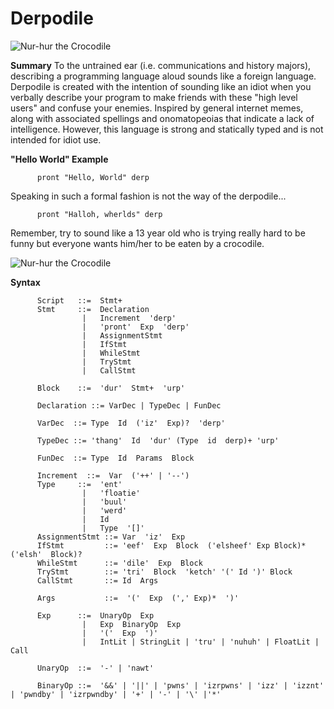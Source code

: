 Derpodile
=======

![Nur-hur the Crocodile](http://assets.nydailynews.com/polopoly_fs/1.1096989!/img/httpImage/image.jpg_gen/derivatives/landscape_635/croc17n-1-web.jpg "Derpodile Mascot")

**Summary**
To the untrained ear (i.e. communications and history majors), describing a programming language aloud sounds like a foreign language. Derpodile is created with the intention of sounding like an idiot when you verbally describe your program to make friends with these "high level users" and confuse your enemies. Inspired by general internet memes, along with associated spellings and onomatopeoias that indicate a lack of intelligence. However, this language is strong and statically typed and is not intended for idiot use.

**"Hello World" Example**
          
          pront "Hello, World" derp
          
Speaking in such a formal fashion is not the way of the derpodile...
          
          pront "Halloh, wherlds" derp
          
Remember, try to sound like a 13 year old who is trying really hard to be funny but everyone wants him/her to be eaten by a crocodile.

![Nur-hur the Crocodile](http://4.bp.blogspot.com/-S7-rwJLxkiw/TwBi-bRsnQI/AAAAAAAABr0/au90p6D5vYc/s1600/Funny%2BCrocodile.jpg "Derpodile eating an obnoxious user")



**Syntax**

          Script   ::=  Stmt+
          Stmt     ::=  Declaration
                    |   Increment  'derp'
                    |   'pront'  Exp  'derp'
                    |   AssignmentStmt
                    |   IfStmt
                    |   WhileStmt
                    |   TryStmt
                    |   CallStmt
          
          Block    ::=  'dur'  Stmt+  'urp'
          
          Declaration ::= VarDec | TypeDec | FunDec
          
          VarDec  ::= Type  Id  ('iz'  Exp)?  'derp'
          
          TypeDec ::= 'thang'  Id  'dur' (Type  id  derp)+ 'urp'
          
          FunDec  ::= Type  Id  Params  Block
          
          Increment  ::=  Var  ('++' | '--')
          Type     ::=  'ent'
                    |   'floatie'
                    |   'buul'
                    |   'werd'
                    |   Id
                    |   Type  '[]'
          AssignmentStmt ::= Var  'iz'  Exp
          IfStmt         ::= 'eef'  Exp  Block  ('elsheef' Exp Block)*  ('elsh'  Block)?
          WhileStmt      ::= 'dile'  Exp  Block
          TryStmt        ::= 'tri'  Block  'ketch' '(' Id ')' Block
          CallStmt       ::= Id  Args
          
          Args           ::=  '('  Exp  (',' Exp)*  ')'
          
          Exp      ::=  UnaryOp  Exp
                    |   Exp  BinaryOp  Exp
                    |   '('  Exp  ')'
                    |   IntLit | StringLit | 'tru' | 'nuhuh' | FloatLit | Call
          
          UnaryOp  ::=  '-' | 'nawt'
          
          BinaryOp ::=  '&&' | '||' | 'pwns' | 'izrpwns' | 'izz' | 'izznt' | 'pwndby' | 'izrpwndby' | '+' | '-' | '\' |'*'
